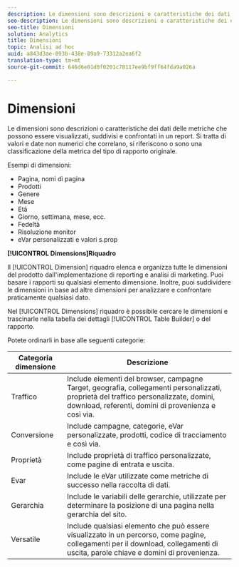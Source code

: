 ```yaml
---
description: Le dimensioni sono descrizioni o caratteristiche dei dati delle metriche che possono essere visualizzati, suddivisi e confrontati in un report. Si tratta di valori e date non numerici che correlano, si riferiscono o sono una classificazione della metrica del tipo di rapporto originale.
seo-description: Le dimensioni sono descrizioni o caratteristiche dei dati delle metriche che possono essere visualizzati, suddivisi e confrontati in un report. Si tratta di valori e date non numerici che correlano, si riferiscono o sono una classificazione della metrica del tipo di rapporto originale.
seo-title: Dimensioni
solution: Analytics
title: Dimensioni
topic: Analisi ad hoc
uuid: a843d3ae-093b-438e-89a9-73312a2ea6f2
translation-type: tm+mt
source-git-commit: 646d6e01d0f0201c78117ee9bf9ff64fda9a026a

---
```



# Dimensioni

Le dimensioni sono descrizioni o caratteristiche dei dati delle metriche che possono essere visualizzati, suddivisi e confrontati in un report. Si tratta di valori e date non numerici che correlano, si riferiscono o sono una classificazione della metrica del tipo di rapporto originale.

Esempi di dimensioni:

* Pagina, nomi di pagina
* Prodotti
* Genere
* Mese
* Età
* Giorno, settimana, mese, ecc.
* Fedeltà
* Risoluzione monitor
* eVar personalizzati e valori s.prop

**[!UICONTROL Dimensions]Riquadro**

Il [!UICONTROL Dimension] riquadro elenca e organizza tutte le dimensioni del prodotto dall'implementazione di reporting e analisi di marketing. Puoi basare i rapporti su qualsiasi elemento dimensione. Inoltre, puoi suddividere le dimensioni in base ad altre dimensioni per analizzare e confrontare praticamente qualsiasi dato.

Nel [!UICONTROL Dimensions] riquadro è possibile cercare le dimensioni e trascinarle nella tabella dei dettagli [!UICONTROL Table Builder] o del rapporto.

Potete ordinarli in base alle seguenti categorie:

| Categoria dimensione | Descrizione |
|--- |--- |
| Traffico | Include elementi del browser, campagne Target, geografia, collegamenti personalizzati, proprietà del traffico personalizzate, domini, download, referenti, domini di provenienza e così via. |
| Conversione | Include campagne, categorie, eVar personalizzate, prodotti, codice di tracciamento e così via. |
| Proprietà | Include proprietà di traffico personalizzate, come pagine di entrata e uscita. |
| Evar | Include le eVar utilizzate come metriche di successo nella raccolta di dati. |
| Gerarchia | Include le variabili delle gerarchie, utilizzate per determinare la posizione di una pagina nella gerarchia del sito. |
| Versatile | Include qualsiasi elemento che può essere visualizzato in un percorso, come pagine, collegamenti per il download, collegamenti di uscita, parole chiave e domini di provenienza. |